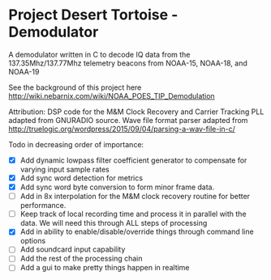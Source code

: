 # Project Desert Tortoise - Demodulator
A demodulator written in C to decode IQ data from the 137.35Mhz/137.77Mhz telemetry beacons from NOAA-15, NOAA-18, and NOAA-19

See the background of this project here
http://wiki.nebarnix.com/wiki/NOAA_POES_TIP_Demodulation

Attribution:
DSP code for the M&M Clock Recovery and Carrier Tracking PLL adapted from GNURADIO source.
Wave file format parser adapted from http://truelogic.org/wordpress/2015/09/04/parsing-a-wav-file-in-c/ 

Todo in decreasing order of importance:
- [X] Add dynamic lowpass filter coefficient generator to compensate for varying input sample rates
- [X] Add sync word detection for metrics
- [X] Add sync word byte conversion to form minor frame data. 
- [ ] Add in 8x interpolation for the M&M clock recovery routine for better performance. 
- [ ] Keep track of local recording time and process it in parallel with the data. We will need this through ALL steps of processing
- [X] Add in ability to enable/disable/override things through command line options 
- [ ] Add soundcard input capability 
- [ ] Add the rest of the processing chain
- [ ] Add a gui to make pretty things happen in realtime
